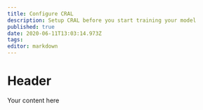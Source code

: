 ```yaml
---
title: Configure CRAL
description: Setup CRAL before you start training your model
published: true
date: 2020-06-11T13:03:14.973Z
tags: 
editor: markdown
---
```


# Header
Your content here